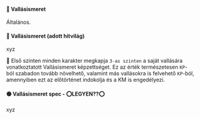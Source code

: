 #### 🔴 Vallásismeret

Általános.

#### 🔵 Vallásismeret (adott hitvilág)

xyz

🔆 Első szinten minden karakter megkapja `3-as szinten` a saját vallására vonatkoztatott Vallásismeret képzettséget. Ez az érték természetesen `KP`-ból szabadon tovább növelhető, valamint más vallásokra is felvehető `KP`-ból, amennyiben ezt az előtörténet indokolja és a KM is engedélyezi.

#### 🟢 Vallásismeret spec - ⭕LEGYEN??⭕

xyz
